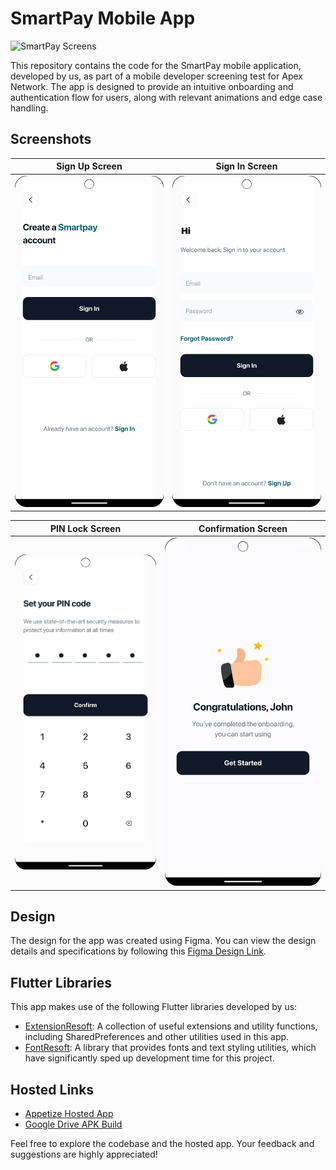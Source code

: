 # SmartPay Mobile App

![SmartPay Screens](screenshots/smartpay_screens.png)

This repository contains the code for the SmartPay mobile application, developed by us, as part of a mobile developer screening test for Apex Network. The app is designed to provide an intuitive onboarding and authentication flow for users, along with relevant animations and edge case handling.

## Screenshots

| Sign Up Screen                                                                                                       | Sign In Screen                                                                                                       |
|----------------------------------------------------------------------------------------------------------------------|----------------------------------------------------------------------------------------------------------------------|
| ![Sign Up Screen](https://github.com/kenresoft/smart_pay_mobile/blob/master/screenshots/sign_up_screen.png?raw=true) | ![Sign In Screen](https://github.com/kenresoft/smart_pay_mobile/blob/master/screenshots/sign_in_screen.png?raw=true) |

| PIN Lock Screen                                                                                                   | Confirmation Screen                                                                                                            |
|-------------------------------------------------------------------------------------------------------------------|--------------------------------------------------------------------------------------------------------------------------------|
| ![PIN Lock Screen](https://github.com/kenresoft/smart_pay_mobile/blob/master/screenshots/pin_screen.png?raw=true) | ![Confirmation Screen](https://github.com/kenresoft/smart_pay_mobile/blob/master/screenshots/confirmation_screen.png?raw=true) |


## Design

The design for the app was created using Figma. You can view the design details and specifications by following this [Figma Design Link](https://www.figma.com/file/1B4YlbWN5iqdKrPQE4ycaK/Smart-pay).

## Flutter Libraries

This app makes use of the following Flutter libraries developed by us:

- [ExtensionResoft](https://pub.dev/packages/extensionresoft): A collection of useful extensions and utility functions, including SharedPreferences and other utilities used in this app.
- [FontResoft](https://pub.dev/packages/fontresoft): A library that provides fonts and text styling utilities, which have significantly sped up development time for this project.

## Hosted Links

- [Appetize Hosted App](https://appetize.io/app/qk6zisrpwk35lq56i2cbqxcij4)
- [Google Drive APK Build](https://drive.google.com/file/d/1uoo3QHAer89FIX9ujevC0_MkK1xH-nqc/view)

Feel free to explore the codebase and the hosted app. Your feedback and suggestions are highly appreciated!
